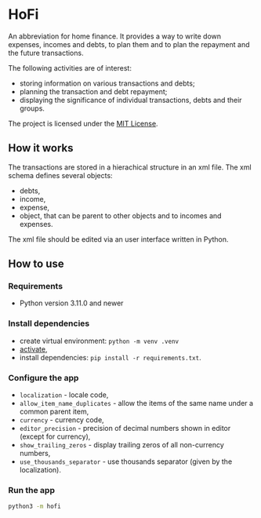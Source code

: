 # HoFi

An abbreviation for home finance. It provides a way to write down expenses, incomes and debts, to plan them and to plan the repayment and the future transactions.

The following activities are of interest:

- storing information on various transactions and debts;
- planning the transaction and debt repayment;
- displaying the significance of individual transactions, debts and their groups.

The project is licensed under the [MIT License](https://opensource.org/license/mit/).

## How it works

The transactions are stored in a hierachical structure in an xml file. The xml schema defines several objects:

- debts,
- income,
- expense,
- object, that can be parent to other objects and to incomes and expenses.

The xml file should be edited via an user interface written in Python.

## How to use

### Requirements

- Python version 3.11.0 and newer

### Install dependencies

- create virtual environment: `python -m venv .venv`
- [activate](https://docs.python.org/3/library/venv.html#how-venvs-work),
- install dependencies: `pip install -r requirements.txt`.

### Configure the app

- `localization` - locale code,
- `allow_item_name_duplicates` - allow the items of the same name under a common parent item,
- `currency` - currency code,
- `editor_precision` - precision of decimal numbers shown in editor (except for currency),
- `show_trailing_zeros` - display trailing zeros of all non-currency numbers,
- `use_thousands_separator` - use thousands separator (given by the localization).

### Run the app

```bash
python3 -m hofi
```
